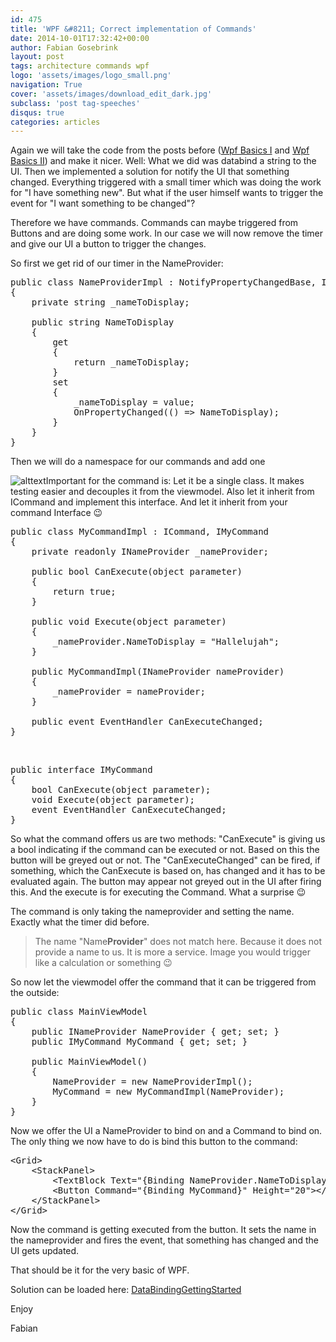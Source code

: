 ```yaml
---
id: 475
title: 'WPF &#8211; Correct implementation of Commands'
date: 2014-10-01T17:32:42+00:00
author: Fabian Gosebrink
layout: post
tags: architecture commands wpf 
logo: 'assets/images/logo_small.png'
navigation: True
cover: 'assets/images/download_edit_dark.jpg'
subclass: 'post tag-speeches'
disqus: true
categories: articles
---
```


Again we will take the code from the posts before ([Wpf Basics I](http://offering.solutions/2014/09/02/wpf-basics-how-to-make-first-steps-of-databinding/ "[Update] Wpf Basics I – How to make first steps of Databinding") and [Wpf Basics II](http://offering.solutions/2014/09/14/wpf-basics-ii-inotifypropertychanged/ "Wpf Basics II – INotifyPropertyChanged")) and make it nicer. Well: What we did was databind a string to the UI. Then we implemented a solution for notify the UI that something changed. Everything triggered with a small timer which was doing the work for "I have something new". But what if the user himself wants to trigger the event for "I want something to be changed"?

Therefore we have commands. Commands can maybe triggered from Buttons and are doing some work. In our case we will now remove the timer and give our UI a button to trigger the changes.

So first we get rid of our timer in the NameProvider:

<pre class="lang:c# decode:true">public class NameProviderImpl : NotifyPropertyChangedBase, INameProvider
{
	private string _nameToDisplay;

	public string NameToDisplay
	{
		get
		{
			return _nameToDisplay;
		}
		set
		{
			_nameToDisplay = value;
			OnPropertyChanged(() =&gt; NameToDisplay);
		}
	}
}</pre>

Then we will do a namespace for our commands and add one

![alttext]({{site.baseurl}}assets/articles/2014-10-01/4c82562d-11aa-435e-acac-92d706201c7a.jpg)Important for the command is: Let it be a single class. It makes testing easier and decouples it from the viewmodel. Also let it inherit from ICommand and implement this interface. And let it inherit from your command Interface 😉

<pre class="lang:c# decode:true ">public class MyCommandImpl : ICommand, IMyCommand
{
	private readonly INameProvider _nameProvider;

	public bool CanExecute(object parameter)
	{
		return true;
	}

	public void Execute(object parameter)
	{
		_nameProvider.NameToDisplay = "Hallelujah";
	}

	public MyCommandImpl(INameProvider nameProvider)
	{
		_nameProvider = nameProvider;
	}

	public event EventHandler CanExecuteChanged;
}</pre>

&nbsp;

<pre class="lang:c# decode:true">public interface IMyCommand
{
	bool CanExecute(object parameter);
	void Execute(object parameter);
	event EventHandler CanExecuteChanged;
}</pre>

So what the command offers us are two methods: "CanExecute" is giving us a bool indicating if the command can be executed or not. Based on this the button will be greyed out or not. The "CanExecuteChanged" can be fired, if something, which the CanExecute is based on, has changed and it has to be evaluated again. The button may appear not greyed out in the UI after firing this. And the execute is for executing the Command. What a surprise 😉

The command is only taking the nameprovider and setting the name. Exactly what the timer did before.

> The name "Name**Provider**" does not match here. Because it does not provide a name to us. It is more a service. Image you would trigger like a calculation or something 😉

So now let the viewmodel offer the command that it can be triggered from the outside:

<pre class="lang:c# decode:true ">public class MainViewModel
{
	public INameProvider NameProvider { get; set; }
	public IMyCommand MyCommand { get; set; }

	public MainViewModel()
	{
		NameProvider = new NameProviderImpl();
		MyCommand = new MyCommandImpl(NameProvider);
	}
}</pre>

Now we offer the UI a NameProvider to bind on and a Command to bind on. The only thing we now have to do is bind this button to the command:

<pre class="lang:c# decode:true ">&lt;Grid&gt;
	&lt;StackPanel&gt;
		&lt;TextBlock Text="{Binding NameProvider.NameToDisplay}"&gt;&lt;/TextBlock&gt;
		&lt;Button Command="{Binding MyCommand}" Height="20"&gt;&lt;/Button&gt;
	&lt;/StackPanel&gt;
&lt;/Grid&gt;</pre>

Now the command is getting executed from the button. It sets the name in the nameprovider and fires the event, that something has changed and the UI gets updated.

That should be it for the very basic of WPF.

Solution can be loaded here: [DataBindingGettingStarted](http://offering.solutions/wp-content/uploads/2014/09/DataBindingGettingStarted.zip)

Enjoy

Fabian
